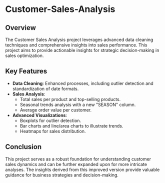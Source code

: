 # Customer-Sales-Analysis

## Overview
The Customer Sales Analysis project leverages advanced data cleaning techniques and comprehensive insights into sales performance. This project aims to provide actionable insights for strategic decision-making in sales optimization.

## Key Features
- **Data Cleaning**: Enhanced processes, including outlier detection and standardization of date formats.
- **Sales Analysis**:
    - Total sales per product and top-selling products.
    - Seasonal trends analysis with a new "SEASON" column.
    - Average order value per customer.
- **Advanced Visualizations**:
    - Boxplots for outlier detection.
    - Bar charts and line/area charts to illustrate trends.
    - Heatmaps for sales distribution.
 
## Conclusion
This project serves as a robust foundation for understanding customer sales dynamics and can be further expanded upon for more intricate analyses. The insights derived from this improved version provide valuable guidance for business strategies and decision-making.
